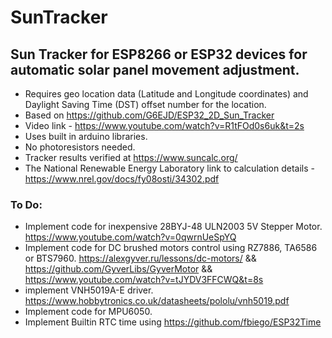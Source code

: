# SunTracker
## Sun Tracker for ESP8266 or ESP32 devices for automatic solar panel movement adjustment.
 - Requires geo location data (Latitude and Longitude coordinates) and Daylight Saving Time (DST) offset number for the location.
 - Based on https://github.com/G6EJD/ESP32_2D_Sun_Tracker 
 - Video link - https://www.youtube.com/watch?v=R1tFOd0s6uk&t=2s
 - Uses built in arduino libraries.
 - No photoresistors needed.
 - Tracker results verified at https://www.suncalc.org/
 - The National Renewable Energy Laboratory link to calculation details - https://www.nrel.gov/docs/fy08osti/34302.pdf

### To Do:

 - Implement code for inexpensive 28BYJ-48 ULN2003 5V Stepper Motor. https://www.youtube.com/watch?v=0qwrnUeSpYQ
 - Implement code for DC brushed motors control using RZ7886, TA6586 or BTS7960. https://alexgyver.ru/lessons/dc-motors/  && https://github.com/GyverLibs/GyverMotor && https://www.youtube.com/watch?v=tJYDV3FFCWQ&t=8s
 - implement VNH5019A-E driver. https://www.hobbytronics.co.uk/datasheets/pololu/vnh5019.pdf 
 - Implement code for MPU6050.
 - Implement  Builtin RTC time using https://github.com/fbiego/ESP32Time
